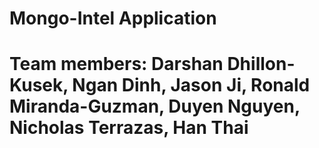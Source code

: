 # Mongo-Intel Application

# Team members: Darshan Dhillon-Kusek, Ngan Dinh, Jason Ji, Ronald Miranda-Guzman, Duyen Nguyen, Nicholas Terrazas, Han Thai
